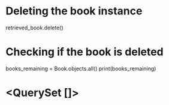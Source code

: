 # Deleting the book instance

retrieved_book.delete()

# Checking if the book is deleted

books_remaining = Book.objects.all()
print(books_remaining)

# <QuerySet []>

